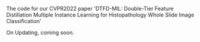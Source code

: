 The code for our CVPR2022 paper 'DTFD-MIL: Double-Tier Feature Distillation Multiple Instance Learning for Histopathology Whole Slide Image Classification'

On Updating, coming soon.
